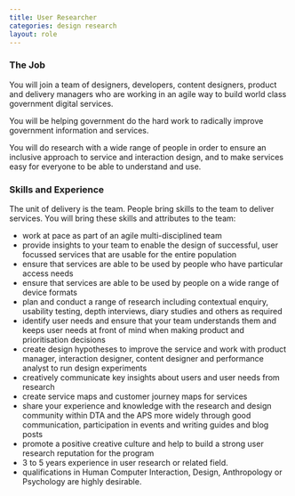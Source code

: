 ```yaml
---
title: User Researcher
categories: design research
layout: role
---
```


### The Job

You will join a team of designers, developers, content designers, product and delivery managers who are working in an agile way to build world class government digital services.

You will be helping government do the hard work to radically improve government information and services.

You will do research with a wide range of people in order to ensure an inclusive approach to service and interaction design, and to make services easy for everyone to be able to understand and use.

### Skills and Experience

The unit of delivery is the team. People bring skills to the team to deliver services. You will bring these skills and attributes to the team:

- work at pace as part of an agile multi-disciplined team
- provide insights to your team to enable the design of successful, user focussed services that are usable for the entire population
- ensure that services are able to be used by people who have particular access needs
- ensure that services are able to be used by people on a wide range of device formats
- plan and conduct a range of research including contextual enquiry, usability testing, depth interviews, diary studies and others as required
- identify user needs and ensure that your team understands them and keeps user needs at front of mind when making product and prioritisation decisions
- create design hypotheses to improve the service and work with product manager, interaction designer, content designer and performance analyst to run design experiments
- creatively communicate key insights about users and user needs from research
- create service maps and customer journey maps for services
- share your experience and knowledge with the research and design community within DTA and the APS more widely through good communication, participation in events and writing guides and blog posts
- promote a positive creative culture and help to build a strong user research reputation for the program
- 3 to 5 years experience in user research or related field. 
- qualifications in Human Computer Interaction, Design, Anthropology or Psychology are highly desirable.

